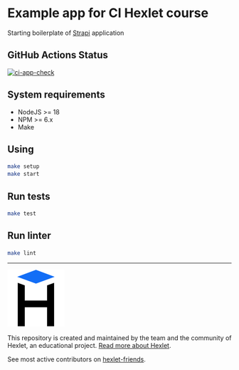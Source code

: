 # Example app for CI Hexlet course

Starting boilerplate of [Strapi](https://strapi.io/) application

## GitHub Actions Status
[![ci-app-check](https://github.com/alexvitayu/hexlet-ci-app/actions/workflows/ci-app-check.yml/badge.svg)](https://github.com/alexvitayu/hexlet-ci-app/actions/workflows/ci-app-check.yml)

## System requirements

* NodeJS >= 18
* NPM >= 6.x
* Make

## Using

```sh
make setup
make start
```

## Run tests

```sh
make test
```

## Run linter

```sh
make lint
```

---

[![Hexlet Ltd. logo](https://raw.githubusercontent.com/Hexlet/assets/master/images/hexlet_logo128.png)](https://hexlet.io/?utm_source=github&utm_medium=link&utm_campaign=hexlet-ci-app)

This repository is created and maintained by the team and the community of Hexlet, an educational project. [Read more about Hexlet](https://hexlet.io/?utm_source=github&utm_medium=link&utm_campaign=hexlet-ci-app).

See most active contributors on [hexlet-friends](https://friends.hexlet.io/).
